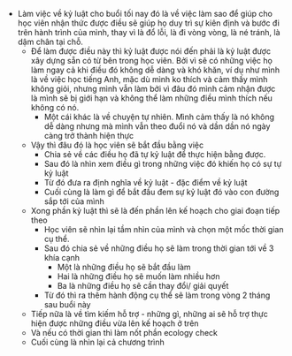 - Làm việc về kỷ luật cho buổi tối nay đó là về việc làm sao để giúp cho học viên nhận thức được điều sẽ giúp họ duy trì sự kiên định và bước đi trên hành trình của mình, thay vì là đổ lỗi, là đi vòng vòng, là né tránh, là dậm chân tại chỗ.
    - Để làm được điều này thì kỷ luật được nói đến phải là kỷ luật được xây dựng sẵn có từ bên trong học viên. Bởi vì sẽ có những việc họ làm ngay cả khi điều đó không dễ dàng và khó khăn, ví dụ như mình là về việc học tiếng Anh, mặc dù mình ko thích và cảm thấy mình không giỏi, nhưng mình vẫn làm bởi vì đâu đó mình cảm nhận được là mình sẽ bị giới hạn và không thể làm những điều mình thích nếu không có nó. 
        - Một cái khác là về chuyện tự nhiên. Mình cảm thấy là nó không dễ dàng nhưng mà mình vẫn theo đuổi nó và dần dần nó ngày càng trở thành hiện thực
    -  Vậy thì đâu đó là học viên sẽ bắt đầu bằng việc
        - Chia sẻ về các điều họ đã tự kỷ luật để thực hiện bằng được.
        - Sau đó là nhìn xem điều gì trong những việc đó khiến họ có sự tự kỷ luật
        - Từ đó đưa ra định nghĩa về kỷ luật - đặc điểm về kỷ luật
        - Cuối cùng là làm gì để bắt đầu đem sự kỷ luật đó vào con đường sắp tới của mình
    - Xong phần kỷ luật thì sẽ là đến phần lên kế hoạch cho giai đoạn tiếp theo
        - Học viên sẽ nhìn lại tầm nhìn của mình và chọn một mốc thời gian cụ thể.
        - Sau đó chia sẻ về những điều họ sẽ làm trong thời gian tới về 3 khía cạnh
            - Một là những điều họ sẽ bắt đầu làm
            - Hai là những điều họ sẽ muốn làm nhiều hơn 
            - Ba là những điều họ sẽ cần thay đổi/ giải quyết
        - Từ đó thì ra thêm hành động cụ thể sẽ làm trong vòng 2 tháng sau buổi này
    - Tiếp nữa là về tìm kiếm hỗ trợ - những gì, những ai sẽ hỗ trợ thực hiện được những điều vừa lên kế hoạch ở trên
    - Và nếu có thời gian thì làm nốt phần ecology check
    - Cuối cùng là nhìn lại cả chương trình
